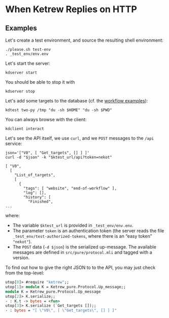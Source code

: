 When Ketrew Replies on HTTP
===========================

Examples
--------

Let's create a test environment, and source the resulting shell environment:

    ./please.sh test-env
    . _test_env/env.env

Let's start the server:

    kdserver start

You should be able to stop it with

    kdserver stop

Let's add some targets to the database (cf. the
[workflow examples](src/test/Workflow_Examples.ml)):

    kdtest two-py /tmp "du -sh $HOME" "du -sh $PWD"

You can always browse with the client:

    kdclient interact

Let's see the API itself, we use `curl`, and we `POST` messages to the `/api`
service:

    json='["V0", [ "Get_targets", [] ] ]'
    curl -d "$json" -k "$ktest_url/api?token=nekot"

```goodresult
[ "V0",
  [
    "List_of_targets",
    [
      {
        "tags": [ "website", "end-of-workflow" ],
        "log": [],
        "history": [
          "Finished",
...
```

where:

- The variable `$ktest_url` is provided in `_test_env/env.env`.
- The parameter `token` is an authentication token (the server reads the file
  `_test_env/test-authorized-tokens`, where there is an “easy token” `"nekot"`).
- The `POST` data (`-d $json`) is the serialized up-message.  The available
  messages are defined in `src/pure/protocol.mli` and tagged with a
  version.

To find out how to give the right JSON to to the API, you may just check from
the top-level:

```ocaml
utop[0]> #require "ketrew";;
utop[1]> module K = Ketrew_pure.Protocol.Up_message;;
module K = Ketrew_pure.Protocol.Up_message
utop[2]> K.serialize;;
- : K.t -> bytes = <fun>
utop[3]> K.serialize (`Get_targets []);;
- : bytes = "[ \"V0\", [ \"Get_targets\", [] ] ]"
```

